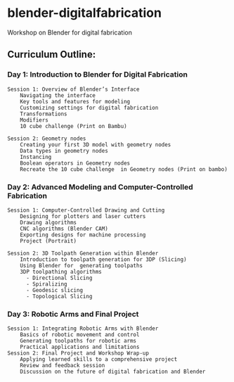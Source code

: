 # blender-digitalfabrication
Workshop on Blender for digital fabrication

## Curriculum Outline:

### Day 1: Introduction to Blender for Digital Fabrication

    Session 1: Overview of Blender’s Interface
        Navigating the interface
        Key tools and features for modeling
        Customizing settings for digital fabrication
        Transformations
        Modifiers
        10 cube challenge (Print on Bambu)
        
    Session 2: Geometry nodes
        Creating your first 3D model with geometry nodes
        Data types in geometry nodes
        Instancing
        Boolean operators in Geometry nodes
        Recreate the 10 cube challenge  in Geometry nodes (Print on bambo)

### Day 2: Advanced Modeling and Computer-Controlled Fabrication

    Session 1: Computer-Controlled Drawing and Cutting
        Designing for plotters and laser cutters
        Drawing algorithms
        CNC algorithms (Blender CAM)
        Exporting designs for machine processing
        Project (Portrait)
        
    Session 2: 3D Toolpath Generation within Blender
        Introduction to toolpath generation for 3DP (Slicing)
        Using Blender for  generating toolpaths 
        3DP toolpathing algorithms
          - Directional Slicing
          - Spiralizing
          - Geodesic slicing
          - Topological Slicing

### Day 3: Robotic Arms and Final Project

    Session 1: Integrating Robotic Arms with Blender
        Basics of robotic movement and control
        Generating toolpaths for robotic arms
        Practical applications and limitations
    Session 2: Final Project and Workshop Wrap-up
        Applying learned skills to a comprehensive project
        Review and feedback session
        Discussion on the future of digital fabrication and Blender
